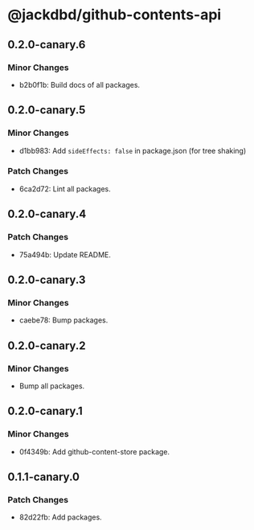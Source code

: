 # @jackdbd/github-contents-api

## 0.2.0-canary.6

### Minor Changes

- b2b0f1b: Build docs of all packages.

## 0.2.0-canary.5

### Minor Changes

- d1bb983: Add `sideEffects: false` in package.json (for tree shaking)

### Patch Changes

- 6ca2d72: Lint all packages.

## 0.2.0-canary.4

### Patch Changes

- 75a494b: Update README.

## 0.2.0-canary.3

### Minor Changes

- caebe78: Bump packages.

## 0.2.0-canary.2

### Minor Changes

- Bump all packages.

## 0.2.0-canary.1

### Minor Changes

- 0f4349b: Add github-content-store package.

## 0.1.1-canary.0

### Patch Changes

- 82d22fb: Add packages.
